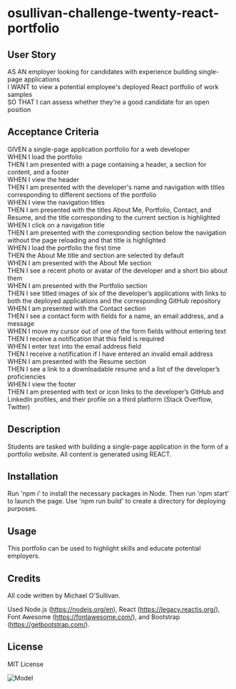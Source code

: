 # osullivan-challenge-twenty-react-portfolio

## User Story
AS AN employer looking for candidates with experience building single-page applications  
I WANT to view a potential employee's deployed React portfolio of work samples  
SO THAT I can assess whether they're a good candidate for an open position  

## Acceptance Criteria
GIVEN a single-page application portfolio for a web developer  
WHEN I load the portfolio  
THEN I am presented with a page containing a header, a section for content, and a footer  
WHEN I view the header  
THEN I am presented with the developer's name and navigation with titles corresponding to different sections of the portfolio  
WHEN I view the navigation titles  
THEN I am presented with the titles About Me, Portfolio, Contact, and Resume, and the title corresponding to the current section is highlighted  
WHEN I click on a navigation title  
THEN I am presented with the corresponding section below the navigation without the page reloading and that title is highlighted  
WHEN I load the portfolio the first time  
THEN the About Me title and section are selected by default  
WHEN I am presented with the About Me section  
THEN I see a recent photo or avatar of the developer and a short bio about them  
WHEN I am presented with the Portfolio section  
THEN I see titled images of six of the developer’s applications with links to both the deployed applications and the corresponding GitHub repository  
WHEN I am presented with the Contact section  
THEN I see a contact form with fields for a name, an email address, and a message  
WHEN I move my cursor out of one of the form fields without entering text  
THEN I receive a notification that this field is required  
WHEN I enter text into the email address field  
THEN I receive a notification if I have entered an invalid email address  
WHEN I am presented with the Resume section  
THEN I see a link to a downloadable resume and a list of the developer’s proficiencies  
WHEN I view the footer  
THEN I am presented with text or icon links to the developer’s GitHub and LinkedIn profiles, and their profile on a third platform (Stack Overflow, Twitter)  

## Description

Students are tasked with building a single-page application in the form of a portfolio website. All content is generated using REACT.

## Installation

Run 'npm i' to install the necessary packages in Node. Then run 'npm start' to launch the page. Use 'npm run build' to create a directory for deploying purposes.

## Usage

This portfolio can be used to highlight skills and educate potential employers.

## Credits

All code written by Michael O'Sullivan.

Used Node.js (https://nodejs.org/en), React (https://legacy.reactjs.org/), Font Awesome (https://fontawesome.com/), and Bootstrap (https://getbootstrap.com/).

## License

MIT License

![Model](https://github.com/michaelhallosullivan/osullivan-challenge-eighteen-social-network/blob/main/public/assets/images/challenge-twenty-screenshot.jpg)